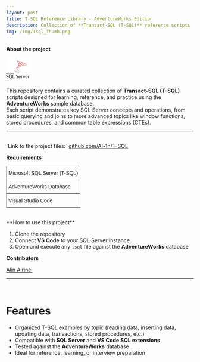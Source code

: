 ```yaml
---
layout: post
title: T-SQL Reference Library - AdventureWorks Edition
description: Collection of **Transact-SQL (T-SQL)** reference scripts
img: /img/Tsql_Thumb.png
---
```


**About the project**

![](/img/sql-server_icon.png) 

This repository contains a curated collection of **Transact-SQL (T-SQL)** scripts designed for learning, reference, and practice using the **AdventureWorks** sample database.  
Each script demonstrates key SQL Server concepts and operations, from basic querying and joins to more advanced topics like window functions, stored procedures, and common table expressions (CTEs).

---
<br/>
`Link to the project files:` <a href="https://github.com/Al-1n/T-SQL">github.com/Al-1n/T-SQL</a> 


**Requirements**

<style type="text/css">
.tg  {border-collapse:collapse;border-spacing:0;}
.tg td{border-color:black;border-style:solid;border-width:1px;font-family:Arial, sans-serif;font-size:14px;
  overflow:hidden;padding:10px 5px;word-break:normal;}
.tg th{border-color:black;border-style:solid;border-width:1px;font-family:Arial, sans-serif;font-size:14px;
  font-weight:normal;overflow:hidden;padding:10px 5px;word-break:normal;}
.tg .tg-0pky{border-color:inherit;text-align:left;vertical-align:top}
</style>
<table class="tg">
<thead>
  <tr>
    <th class="tg-0pky">Microsoft SQL Server (T-SQL)</th>        
  </tr>
</thead>
<tbody>
  <tr>
    <th class="tg-0pky">AdventureWorks Database</th>        
  </tr>
  <tr>
    <th class="tg-0pky">Visual Studio Code</th>    
  </tr> 
</tbody>
</table>
      
<br/>
**How to use this project**

1. Clone the repository  
2. Connect **VS Code** to your SQL Server instance  
3. Open and execute any `.sql` file against the **AdventureWorks** database  

**Contributors**

<a href="https://www.linkedin.com/in/alin-airinei/">Alin Airinei</a>

---
<br/>

# Features

- Organized T-SQL examples by topic (reading data, inserting data, updating data, transactions, stored procedures, etc.)
- Compatible with **SQL Server** and **VS Code SQL extensions**
- Tested against the **AdventureWorks** database
- Ideal for reference, learning, or interview preparation

